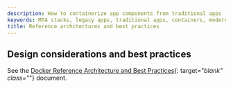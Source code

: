 ```yaml
---
description: How to containerize app components from traditional apps
keywords: MTA stacks, legacy apps, traditional apps, containers, modernize
title: Reference architectures and best practices
---
```



## Design considerations and best practices

See the [Docker Reference Architecture and Best
Practices](https://success.docker.com/Architecture/Docker_Reference_Architecture%3A_Design_Considerations_and_Best_Practices_to_Modernize_Traditional_Apps_(MTA)_with_Docker_EE){:
target="_blank" class="_"} document.
